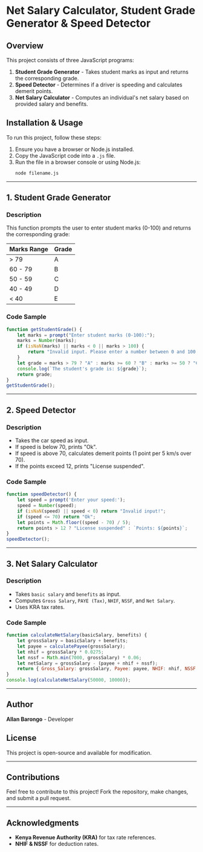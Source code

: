 # Net Salary Calculator, Student Grade Generator & Speed Detector

## Overview
This project consists of three JavaScript programs:

1. **Student Grade Generator** - Takes student marks as input and returns the corresponding grade.
2. **Speed Detector** - Determines if a driver is speeding and calculates demerit points.
3. **Net Salary Calculator** - Computes an individual's net salary based on provided salary and benefits.

## Installation & Usage
To run this project, follow these steps:

1. Ensure you have a browser or Node.js installed.
2. Copy the JavaScript code into a `.js` file.
3. Run the file in a browser console or using Node.js:
   ```sh
   node filename.js
   ```

---

## 1. Student Grade Generator

### Description
This function prompts the user to enter student marks (0-100) and returns the corresponding grade:

| Marks Range | Grade |
|------------|-------|
| > 79       | A     |
| 60 - 79    | B     |
| 50 - 59    | C     |
| 40 - 49    | D     |
| < 40       | E     |

### Code Sample
```js
function getStudentGrade() {
    let marks = prompt("Enter student marks (0-100):");
    marks = Number(marks);
    if (isNaN(marks) || marks < 0 || marks > 100) {
        return "Invalid input. Please enter a number between 0 and 100.";
    }
    let grade = marks > 79 ? "A" : marks >= 60 ? "B" : marks >= 50 ? "C" : marks >= 40 ? "D" : "E";
    console.log(`The student's grade is: ${grade}`);
    return grade;
}
getStudentGrade();
```

---

## 2. Speed Detector

### Description
- Takes the car speed as input.
- If speed is below 70, prints "Ok".
- If speed is above 70, calculates demerit points (1 point per 5 km/s over 70).
- If the points exceed 12, prints "License suspended".

### Code Sample
```js
function speedDetector() {
    let speed = prompt('Enter your speed:');
    speed = Number(speed);
    if (isNaN(speed) || speed < 0) return "Invalid input!";
    if (speed <= 70) return "Ok";
    let points = Math.floor((speed - 70) / 5);
    return points > 12 ? "License suspended" : `Points: ${points}`;
}
speedDetector();
```

---

## 3. Net Salary Calculator

### Description
- Takes `basic salary` and `benefits` as input.
- Computes `Gross Salary`, `PAYE (Tax)`, `NHIF`, `NSSF`, and `Net Salary`.
- Uses KRA tax rates.

### Code Sample
```js
function calculateNetSalary(basicSalary, benefits) {
    let grossSalary = basicSalary + benefits;
    let payee = calculatePayee(grossSalary);
    let nhif = grossSalary * 0.0275;
    let nssf = Math.min(7000, grossSalary) * 0.06;
    let netSalary = grossSalary - (payee + nhif + nssf);
    return { Gross_Salary: grossSalary, Payee: payee, NHIF: nhif, NSSF: nssf, Net_Salary: netSalary };
}
console.log(calculateNetSalary(50000, 10000));
```

---

## Author
**Allan Barongo** - Developer

## License
This project is open-source and available for modification.

---

## Contributions
Feel free to contribute to this project! Fork the repository, make changes, and submit a pull request.

---

## Acknowledgments
- **Kenya Revenue Authority (KRA)** for tax rate references.
- **NHIF & NSSF** for deduction rates.
